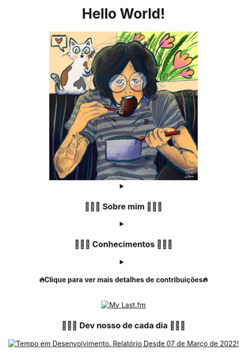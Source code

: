 <!-- Olá seja muito bem vindo ao meu README.md🐱! -->

<div align="center">

<h1><strong>Hello World!<!--<a><img src="https://media.giphy.com/media/hvRJCLFzcasrR4ia7z/giphy.gif" width="55px"></a>--></strong></h1>

<!-- Adicionei minha imagem neste endereço do repositório -->
<img src="https://github.com/c-viniciussantos/c-viniciussantos/blob/master/charts/c-viniciussantos.jpg" width=300>

<details align="center">
<summary><h3 align="center">👨🏻‍🚀 Sobre mim 👨🏻‍🚀</h3></summary>
<!-- Icones coletados nos endereços do "src" -->
| <a href="https://www.linkedin.com/in/carlos-vinicius-dos-santos-775b2b141" target="_blank" rel="nofollow">
    <img align="center" alt="C. Vinicius Santos LinkedIn" width="50px" src="https://www.vectorlogo.zone/logos/linkedin/linkedin-icon.svg" />
</a> | 
<a href="https://trailblazer.me/id/c-viniciussantos" target="_blank" rel="nofollow">
    <img align="center" alt="C. Vinicius Santos Trailhead" width="50px" src="https://trailhead.salesforce.com/assets/trailhead-logo-5d3354441b4d8b97f21075b65e2aea266780d45943bbb36796ac25dc7cf4adc9.svg" />
</a> |
<a href="https://www.duolingo.com/profile/c.viniciussantos" target="_blank" rel="nofollow">
    <img align="center" alt="C. Vinicius Santos Trailhead" width="50px" src="https://design.duolingo.com/86230c9ad10d9f08b785.svg" />
</a> |


</details>

<details align="center">
<summary><h3 align="center">👨🏻‍💻 Conhecimentos 👨🏻‍💻</h3></summary>
<h4 align="center">☁️ Universo Salesforce ☁️</h4>

<!-- Badges coletadas neste repositorio: https://github.com/alexandresanlim/Badges4-README.md-Profile -->
![SALESFORCE](https://img.shields.io/badge/Salesforce-00A1E0?style=for-the-badge&logo=Salesforce&logoColor=white)
![APEX](https://img.shields.io/badge/Apex-00A1E0?style=for-the-badge&logo=Salesforce&logoColor=white)
![APEXTest](https://img.shields.io/badge/Apex%20Test-00A1E0?style=for-the-badge&logo=Salesforce&logoColor=white)
![APEXBatch](https://img.shields.io/badge/Apex%20Batch-00A1E0?style=for-the-badge&logo=Salesforce&logoColor=white)
![APEXTrigger](https://img.shields.io/badge/Apex%20Triggers-00A1E0?style=for-the-badge&logo=Salesforce&logoColor=white)
![APEXDebug](https://img.shields.io/badge/Apex%20Debug-00A1E0?style=for-the-badge&logo=Salesforce&logoColor=white)
![LWC](https://img.shields.io/badge/LWC-00A1E0?style=for-the-badge&logo=Salesforce&logoColor=white)
![VisualForce](https://img.shields.io/badge/VisualForce-00A1E0?style=for-the-badge&logo=Salesforce&logoColor=white)
![DataLoader](https://img.shields.io/badge/Data%20Loader-00A1E0?style=for-the-badge&logo=Salesforce&logoColor=white)
![SOQL](https://img.shields.io/badge/SOQL-00A1E0?style=for-the-badge&logo=Salesforce&logoColor=white)
![SLA Automation Process](https://img.shields.io/badge/SLA%20Automation%20Process-00A1E0?style=for-the-badge&logo=Salesforce&logoColor=white)
![Flow Builder](https://img.shields.io/badge/Flow%20Builder-00A1E0?style=for-the-badge&logo=Salesforce&logoColor=white)
![Process Builder](https://img.shields.io/badge/Process%20Builder-00A1E0?style=for-the-badge&logo=Salesforce&logoColor=white)

 <h4 align="center">🖥️ Programação 💻</h4>
 
![Java](https://img.shields.io/badge/Java-ED8B00?style=for-the-badge&logo=java&logoColor=white)
![Spring](https://img.shields.io/badge/Spring-6DB33F?style=for-the-badge&logo=spring&logoColor=white)
![HTML5](https://img.shields.io/badge/HTML5-E34F26?style=for-the-badge&logo=html5&logoColor=white)
![CSS3](https://img.shields.io/badge/CSS3-1572B6?style=for-the-badge&logo=css3&logoColor=white)
![JavaScript](https://img.shields.io/badge/JavaScript-323330?style=for-the-badge&logo=javascript&logoColor=F7DF1E)
![JSON](https://img.shields.io/badge/json-5E5C5C?style=for-the-badge&logo=json&logoColor=white)
![SQL](https://img.shields.io/badge/SQL-F80000?style=for-the-badge&logo=oracle&logoColor=black)
![MongoDB](https://img.shields.io/badge/MongoDB-4EA94B?style=for-the-badge&logo=mongodb&logoColor=white)
![Git](https://img.shields.io/badge/GIT-E44C30?style=for-the-badge&logo=git&logoColor=white)
![Markdown](https://img.shields.io/badge/Markdown-000000?style=for-the-badge&logo=markdown&logoColor=white)
![Bootstrap](https://img.shields.io/badge/Bootstrap-563D7C?style=for-the-badge&logo=bootstrap&logoColor=white)
 
 <h4 align="center">🛠 Ferramentas 🛠</h4>
 
![Eclipse](https://img.shields.io/badge/Eclipse-2C2255?style=for-the-badge&logo=eclipse&logoColor=white)
![SpringBoot](https://img.shields.io/badge/Spring_Boot-F2F4F9?style=for-the-badge&logo=spring-boot)
![VSCodeStudio](https://img.shields.io/badge/Visual_Studio_Code-0078D4?style=for-the-badge&logo=visual%20studio%20code&logoColor=white)
![VSCode](https://img.shields.io/badge/Visual_Studio-5C2D91?style=for-the-badge&logo=visual%20studio&logoColor=white)
![Postman](https://img.shields.io/badge/Postman-FF6C37?style=for-the-badge&logo=Postman&logoColor=white)
![NotePad++](https://img.shields.io/badge/Notepad++-90E59A.svg?style=for-the-badge&logo=notepad%2B%2B&logoColor=black)
![SQLServer](https://img.shields.io/badge/Microsoft_SQL_Server-CC2927?style=for-the-badge&logo=microsoft-sql-server&logoColor=white)
![MySQL](https://img.shields.io/badge/MySQL-005C84?style=for-the-badge&logo=mysql&logoColor=white)
![Trello](https://img.shields.io/badge/Trello-0052CC?style=for-the-badge&logo=trello&logoColor=white)
![GitHub](https://img.shields.io/badge/GitHub-100000?style=for-the-badge&logo=github&logoColor=white)
![BitBucket](https://img.shields.io/badge/Bitbucket-0747a6?style=for-the-badge&logo=bitbucket&logoColor=white)
![GitKraken](https://img.shields.io/badge/GitKraken-179287?style=for-the-badge&logo=GitKraken&logoColor=white)
![Excel](https://img.shields.io/badge/Microsoft_Excel-217346?style=for-the-badge&logo=microsoft-excel&logoColor=white)
![Word](https://img.shields.io/badge/Microsoft_Word-2B579A?style=for-the-badge&logo=microsoft-word&logoColor=white)
![PowerPoint](https://img.shields.io/badge/Microsoft_PowerPoint-B7472A?style=for-the-badge&logo=microsoft-powerpoint&logoColor=white)

</div>   

</details>

<div align="center">
<details align="left">

<summary align="center"><h4>🔥Clique para ver mais detalhes de contribuições🔥</h4></summary>
<!-- Este abaixo eu utilizei este repositorio neste link: https://github.com/anmol098/waka-readme-stats, 
adicionei aos meus repositorios e customizei do meu jeito a tradução, estas informações são atualizadas diariamente as 05:00AM -->
<!-- Criei uma conta no https://wakatime.com e baixei a extensão no VSCode para coletar os dados, o proprio wakatime disponibiliza este abaixo -->

<!--START_SECTION:waka-->
![Code Time](http://img.shields.io/badge/Code%20Time-707%20hrs%2033%20mins-blue)

![Profile Views](http://img.shields.io/badge/Visualizac%C3%B5es%20do%20perfil-0-blue)

![Lines of code](https://img.shields.io/badge/Desde%20o%20Hello%20World%20eu%20escrevi-748.2%20thousand%20linhas%20de%20c%C3%B3digo-blue)

**🐱 Meus dados no GitHub** 

> 📦 118.7 kB Usado no armazenamento do GitHub 
 > 
> 🏆 2 Contribuições no ano de 2024
 > 
> 🚫 Não aberto para contratação
 > 
> 📜 19 Repositórios Públicos 
 > 
> 🔑 5 Repositórios Privados 
 > 
**Eu sou noturno 🦉** 

```text
🌞 Manhã                  48 commits          ⣿⣿⣀⣀⣀⣀⣀⣀⣀⣀⣀⣀⣀⣀⣀⣀⣀⣀⣀⣀⣀⣀⣀⣀⣀   08.60 % 
🌆 Tarde                  161 commits         ⣿⣿⣿⣿⣿⣿⣿⣀⣀⣀⣀⣀⣀⣀⣀⣀⣀⣀⣀⣀⣀⣀⣀⣀⣀   28.85 % 
🌃 Noite                  192 commits         ⣿⣿⣿⣿⣿⣿⣿⣿⣿⣀⣀⣀⣀⣀⣀⣀⣀⣀⣀⣀⣀⣀⣀⣀⣀   34.41 % 
🌙 Madrugada              157 commits         ⣿⣿⣿⣿⣿⣿⣿⣀⣀⣀⣀⣀⣀⣀⣀⣀⣀⣀⣀⣀⣀⣀⣀⣀⣀   28.14 % 
```
📅 **Sou mais produtivo em Terça-Feira** 

```text
Segunda-Feira            74 commits          ⣿⣿⣿⣀⣀⣀⣀⣀⣀⣀⣀⣀⣀⣀⣀⣀⣀⣀⣀⣀⣀⣀⣀⣀⣀   13.26 % 
Terça-Feira              115 commits         ⣿⣿⣿⣿⣿⣀⣀⣀⣀⣀⣀⣀⣀⣀⣀⣀⣀⣀⣀⣀⣀⣀⣀⣀⣀   20.61 % 
Quarta-Feira             99 commits          ⣿⣿⣿⣿⣀⣀⣀⣀⣀⣀⣀⣀⣀⣀⣀⣀⣀⣀⣀⣀⣀⣀⣀⣀⣀   17.74 % 
Quinta-Feira             103 commits         ⣿⣿⣿⣿⣿⣀⣀⣀⣀⣀⣀⣀⣀⣀⣀⣀⣀⣀⣀⣀⣀⣀⣀⣀⣀   18.46 % 
Sexta-Feira              62 commits          ⣿⣿⣿⣀⣀⣀⣀⣀⣀⣀⣀⣀⣀⣀⣀⣀⣀⣀⣀⣀⣀⣀⣀⣀⣀   11.11 % 
Sábado                   27 commits          ⣿⣀⣀⣀⣀⣀⣀⣀⣀⣀⣀⣀⣀⣀⣀⣀⣀⣀⣀⣀⣀⣀⣀⣀⣀   04.84 % 
Domingo                  78 commits          ⣿⣿⣿⣀⣀⣀⣀⣀⣀⣀⣀⣀⣀⣀⣀⣀⣀⣀⣀⣀⣀⣀⣀⣀⣀   13.98 % 
```


📊 **Esta semana eu gastei meu tempo em** 

```text
🕑︎ Fuso horário: America/Sao_Paulo

💬 Linguagens de programação: 
Apex                     11 mins             ⣿⣿⣿⣿⣿⣿⣿⣿⣿⣿⣿⣿⣿⣿⣿⣿⣿⣿⣀⣀⣀⣀⣀⣀⣀   70.06 % 
JavaScript               2 mins              ⣿⣿⣿⣿⣀⣀⣀⣀⣀⣀⣀⣀⣀⣀⣀⣀⣀⣀⣀⣀⣀⣀⣀⣀⣀   16.00 % 
HTML                     2 mins              ⣿⣿⣿⣀⣀⣀⣀⣀⣀⣀⣀⣀⣀⣀⣀⣀⣀⣀⣀⣀⣀⣀⣀⣀⣀   13.94 % 

🔥 Editores: 
VS Code                  16 mins             ⣿⣿⣿⣿⣿⣿⣿⣿⣿⣿⣿⣿⣿⣿⣿⣿⣿⣿⣿⣿⣿⣿⣿⣿⣿   100.00 % 
```


 Last Updated on 08/05/2024 08:08:55 UTC
<!--END_SECTION:waka-->

<!-- criei com as instruções deste link: https://github.com/Ashutosh00710/github-readme-activity-graph -->

[![GitHub graph](https://github-readme-activity-graph.vercel.app/graph?username=c-viniciussantos&theme=react-dark&custom_title=C.%20Vinicius%20Santos%20%20-%20Commits%20dos%20%C3%9Altimos%2031%20Dias!)](https://github-readme-activity-graph.vercel.app/graph?username=c-viniciussantos&theme=react-dark&custom_title=C.%20Vinicius%20Santos%20%20-%20Commits%20dos%20%C3%9Altimos%2031%20Dias!)
    

<div align="center" width=70>
  <a href="https://wakatime.com/@c_viniciussantos">
    <img align="center" 
         src="https://github-readme-stats.vercel.app/api/wakatime?username=c_viniciussantos&theme=radical&hide_border=true&hide=Other,Trailhead,Ignore&custom_title=Meu%20dia%20a%20dia%20desde%20Mar%C3%A7o%20de%202022"
         title="Tempo em Desenvolvimento. Relatório Desde 07 de Março de 2022!"/>
  </a><br>
  <a href="https://github.com/c-viniciussantos/">
    <img 
         align="center" 
         width=420
         src="https://streak-stats.demolab.com/?user=c-viniciussantos&hide_border=true&ring=FF8400&fire=FF8400&currStreakLabel=FF8400&locale=pt-br&theme=radical&date_format=j%20M%5B%20Y%5D"
         title="Linguagens exploradas"/><br>
         <a href="https://streak-stats.demolab.com/?user=c-viniciussantos&hide_border=true&ring=FF8400&fire=FF8400&currStreakLabel=FF8400&locale=pt-br&theme=radical&date_format=j%20M%5B%20Y%5D">
             <img
             align="center" 
             width=420
             src="https://time-dev-vinicius-santos.vercel.app/api/top-langs/?username=c-viniciussantos&langs_count=10&theme=radical&hide_border=true&custom_title=Linguagens%20dos%20Reposit%C3%B3rios&layout=compact&include_all_commits=true"
             title="Dias de contribuição"/>
        </a>
      </a>
</div>

</details>
</div>

<div align="center">

<!-- Créditos: https://github.com/JeffreyCA/lastfm-recently-played-readme - Realizei um deploy no vercel conectado para realizar a tradução dos textos basicos-->
[![My Last.fm](https://lastfm-recentemente-reproduzidas-readme.vercel.app/api?user=magrinchavoso&count=1&loved=true&loved_style=4)](https://lastfm-recentemente-reproduzidas-readme.vercel.app/api?user=magrinchavoso&count=10&loved=true&loved_style=4)

</div>
<div align="center" width=100%>
  <h3 align="center">👨🏻‍💻 Dev nosso de cada dia 👨🏻‍💻</h3>
  <a href="https://wakatime.com/@c_viniciussantos">
    <img align="center" 
         src="https://wakatime.com/share/@c_viniciussantos/eaf11038-a69c-4c58-9f8d-3ac28570d2b3.svg"
         title="Tempo em Desenvolvimento. Relatório Desde 07 de Março de 2022!"/>
  </a>
</div>

